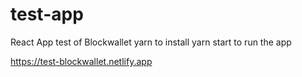 # test-app
React App test of Blockwallet
yarn to install 
yarn start to run the app


https://test-blockwallet.netlify.app


